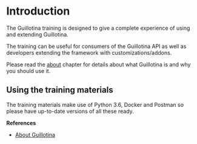 # Introduction

The Guillotina training is designed to give a complete experience of using and
extending Guillotina.

The training can be useful for consumers of the Guillotina API as well as developers
extending the framework with customizations/addons.

Please read the [about](../../about.html) chapter for details about what
Guillotina is and why you should use it.


## Using the training materials

The training materials make use of Python 3.6, Docker and Postman so please
have up-to-date versions of all these ready.


**References**

  - [About Guillotina](../../about.html)
